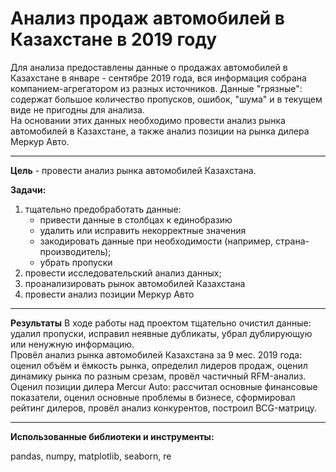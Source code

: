 # Анализ продаж автомобилей в Казахстане в 2019 году 

Для анализа предоставлены данные о продажах автомобилей в Казахстане в январе - сентябре 2019 года, вся информация собрана компанием-агрегатором из разных источников.
Данные "грязные": содержат большое количество пропусков, ошибок, "шума" и в текущем виде не пригодны для анализа.  
На основании этих данных необходимо провести анализ рынка автомобилей в Казахстане, а также анализ позиции на рынка дилера Меркур Авто.

---

**Цель** - провести анализ рынка автомобилей Казахстана.

**Задачи:**  
1. тщательно предобработать данные:  
   * привести данные в столбцах к единобразию  
   * удалить или исправить некорректные значения  
   * закодировать данные при необходимости (например, страна-производитель);  
   * убрать пропуски
2. провести исследовательский анализ данных;   
3. проанализировать рынок автомобилей Казахстана   
4. провести анализ позиции Меркур Авто

---
**Результаты**
В ходе работы над проектом тщательно очистил данные: удалил пропуски, исправил неявные дубликаты, убрал дублирующую или ненужную информацию.  
Провёл анализ рынка автомобилей Казахстана за 9 мес. 2019 года: оценил объём и ёмкость рынка, определил лидеров продаж, оценил динамику рынка по разным срезам, провёл частичный RFM-анализ.  
Оценил позиции дилера Mercur Auto: рассчитал основные финансовые показатели, оценил основные проблемы в бизнесе, сформировал рейтинг дилеров, провёл анализ конкурентов, построил BCG-матрицу.  

---

**Использованные библиотеки и инструменты:**

pandas, numpy, matplotlib, seaborn, re

